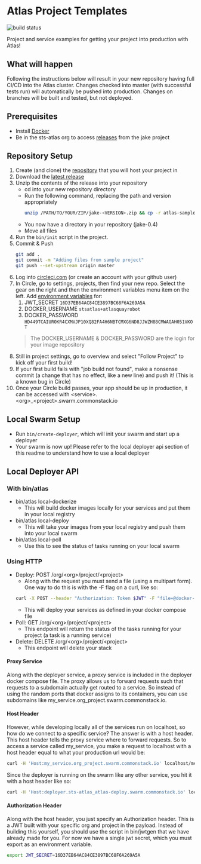 # Atlas Project Templates

![build status](https://circleci.com/gh/sts-atlas/jake/tree/master.svg?style=shield&circle-token=41edafae9ba7a64b544cdbc352c5f3c9ff99f78d)

Project and service examples for getting your project into production with Atlas!

## What will happen
Following the instructions below will result in your new repository having full CI/CD into the Atlas cluster.  Changes checked into master (with successful tests run) will automatically be pushed into production.  Changes on branches will be built and tested, but not deployed.

## Prerequisites
* Install [Docker](https://www.docker.com/community-edition#download)
* Be in the sts-atlas org to access [releases](https://github.com/sts-atlas/template/releases/latest) from the jake project

## Repository Setup

1.  Create (and clone) the [repository](https://help.github.com/articles/creating-a-new-repository/) that you will host your project in
1.  Download the [latest release](https://github.com/sts-atlas/template/releases/latest)
1.  Unzip the contents of the release into your repository
    * cd into your new repository directory
    * Run the following command, replacing the path and version appropriately
        ```bash
        unzip /PATH/TO/YOUR/ZIP/jake-<VERSION>.zip && cp -r atlas-samples-<VERSION>/ . && rm -Rf ./atlas-samples-<VERSION>
        ```
    * You now have a directory in your repository (jake-0.4)
    * Move all files 
1.  Run the `bin/init` script in the project.
1.  Commit & Push
    ```bash
    git add .
    git commit -m "Adding files from sample project"
    git push --set-upstream origin master
    ```
1.  Log into [circleci.com](https://circleci.com) (or create an account with your github user)
1.  In Circle, go to settings, projects, then find your new repo.  Select the gear on the right and then the environment variables menu item on the left. Add [environment variables](https://circleci.com/docs/2.0/env-vars/) for:
    1.  JWT_SECRET `16D37EB64AC84CE3897BC68F6A269A5A`
    1.  DOCKER_USERNAME `stsatlas+atlasquayrobot`
    1.  DOCKER_PASSWORD `HD449TCAIUROKR4CXMVJP10XQ82FA4H6NBTCMXG6ND8JJWZH88CMWAGAH051VKOT`
    > The DOCKER_USERNAME & DOCKER_PASSWORD are the login for your image repository
1.  Still in project settings, go to overview and select "Follow Project" to kick off your first build!
1.  If your first build fails with "job build not found", make a nonsense commit (a change that has no effect, like a new line) and push it! (This is a known bug in Circle)
1. Once your Circle build passes, your app should be up in production, it can be accessed with \<service\>.\<org\>_\<project\>.swarm.commonstack.io

## Local Swarm Setup
* Run `bin/create-deployer`, which will init your swarm and start up a deployer
* Your swarm is now up!  Please refer to the local deployer api section of this readme to understand how to use a local deployer

## Local Deployer API

### With bin/atlas

* bin/atlas local-dockerize
  * This will build docker images locally for your services and put them in your local registry
* bin/atlas local-deploy
  * This will take your images from your local registry and push them into your local swarm
* bin/atlas local-poll
  * Use this to see the status of tasks running on your local swarm

### Using HTTP

* Deploy: POST /org/\<org\>/project/\<project\>
  * Along with the request you must send a file (using a multipart form).  One way to do this is with the -F flag on a curl, like so:
  ```bash
  curl -X POST --header "Authorization: Token $JWT" -F "file=@docker-compose.yml" -H "Host: deployer.sts-atlas_atlas-deploy.swarm.commonstack.io" http://localhost/org/<org>/project/<proejct>
  ```
  * This will deploy your services as defined in your docker compose file
* Poll: GET /org/\<org\>/project/\<project\>
  * This endpoint will return the status of the tasks running for your project (a task is a running service)
* Delete: DELETE /org/\<org\>/project/\<project\>
  * This endpoint will delete your stack

#### Proxy Service
Along with the deployer service, a proxy service is included in the deployer docker compose file.  The proxy allows us to forward requests such that requests to a subdomain actually get routed to a service.  So instead of using the random ports that docker assigns to its containers, you can use subdomains like my_service.org_project.swarm.commonstack.io.

#### Host Header
However, while developing locally all of the services run on localhost, so how do we connect to a specific service?  The answer is with a host header.  This host header tells the proxy service where to forward requests.  So to access a service called my_service, you make a request to localhost with a host header equal to what your production url would be:
```bash
curl -H 'Host:my_service.org_project.swarm.commonstack.io' localhost/metrics/healthcheck
```
Since the deployer is running on the swarm like any other service, you hit it with a host header like so:
```bash
curl -H 'Host:deployer.sts-atlas_atlas-deploy.swarm.commonstack.io' localhost/metrics/healthcheck
```

#### Authorization Header
Along with the host header, you just specify an Authorization header.  This is a JWT built with your specific org and project in the payload.  Instead of building this yourself, you should use the script in bin/jwtgen that we have already made for you.  For now we have a single jwt secret, which you must export as an environment variable.
```bash
export JWT_SECRET=16D37EB64AC84CE3897BC68F6A269A5A
```
